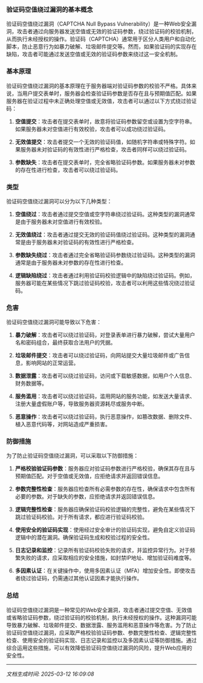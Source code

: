 ### 验证码空值绕过漏洞的基本概念

验证码空值绕过漏洞（CAPTCHA Null Bypass Vulnerability）是一种Web安全漏洞，攻击者通过向服务器发送空值或无效的验证码参数，绕过验证码的校验机制，从而执行未经授权的操作。验证码（CAPTCHA）通常用于区分人类用户和自动化脚本，防止恶意行为如暴力破解、垃圾邮件提交等。然而，如果验证码的实现存在缺陷，攻击者可能通过发送空值或无效的验证码参数来绕过这一安全机制。

### 基本原理

验证码空值绕过漏洞的基本原理在于服务器端对验证码参数的校验不严格。具体来说，当用户提交表单时，服务器会检查验证码参数是否存在且与预期值匹配。如果服务器在验证过程中未正确处理空值或无效值，攻击者可以通过以下方式绕过验证码：

1. **空值提交**：攻击者在提交表单时，故意将验证码参数留空或设置为空字符串。如果服务器未对空值进行有效校验，攻击者可以成功绕过验证码。

2. **无效值提交**：攻击者提交一个无效的验证码值，如随机字符串或特殊字符。如果服务器未对验证码的有效性进行严格检查，攻击者同样可以绕过验证码。

3. **参数缺失**：攻击者在提交表单时，完全省略验证码参数。如果服务器未对参数的存在性进行检查，攻击者可以绕过验证码。

### 类型

验证码空值绕过漏洞可以分为以下几种类型：

1. **空值绕过**：攻击者通过提交空值或空字符串绕过验证码。这种类型的漏洞通常是由于服务器未对空值进行有效校验。

2. **无效值绕过**：攻击者通过提交无效的验证码值绕过验证码。这种类型的漏洞通常是由于服务器未对验证码的有效性进行严格检查。

3. **参数缺失绕过**：攻击者通过完全省略验证码参数绕过验证码。这种类型的漏洞通常是由于服务器未对参数的存在性进行检查。

4. **逻辑缺陷绕过**：攻击者通过利用验证码校验逻辑中的缺陷绕过验证码。例如，服务器可能在某些情况下跳过验证码校验，攻击者可以利用这些情况绕过验证码。

### 危害

验证码空值绕过漏洞可能导致以下危害：

1. **暴力破解**：攻击者可以绕过验证码，对登录表单进行暴力破解，尝试大量用户名和密码组合，最终获取合法用户的凭据。

2. **垃圾邮件提交**：攻击者可以绕过验证码，向网站提交大量垃圾邮件或广告信息，影响网站的正常运营。

3. **数据泄露**：攻击者可以绕过验证码，访问或下载敏感数据，如用户个人信息、财务数据等。

4. **服务滥用**：攻击者可以绕过验证码，滥用网站的服务功能，如发送大量请求、注册大量虚假账户等，导致服务器资源耗尽或服务中断。

5. **恶意操作**：攻击者可以绕过验证码，执行恶意操作，如篡改数据、删除文件、植入恶意代码等，对网站造成严重损害。

### 防御措施

为了防止验证码空值绕过漏洞，可以采取以下防御措施：

1. **严格校验验证码参数**：服务器应对验证码参数进行严格校验，确保其存在且与预期值匹配。对于空值或无效值，应拒绝请求并返回错误信息。

2. **参数完整性检查**：服务器应检查所有必需参数的存在性，确保请求中包含所有必要的参数。对于缺失的参数，应拒绝请求并返回错误信息。

3. **逻辑完整性检查**：服务器应确保验证码校验逻辑的完整性，避免在某些情况下跳过验证码校验。对于所有请求，都应进行验证码校验。

4. **使用安全的验证码实现**：使用经过安全审计的验证码实现，避免自定义验证码逻辑中的潜在漏洞。确保验证码生成和校验过程的安全性。

5. **日志记录和监控**：记录所有验证码校验失败的请求，并监控异常行为。对于频繁失败的请求，应采取相应的安全措施，如封禁IP地址、增加验证码难度等。

6. **多因素认证**：在关键操作中，使用多因素认证（MFA）增加安全性。即使攻击者绕过验证码，仍需通过其他认证因素才能执行操作。

### 总结

验证码空值绕过漏洞是一种常见的Web安全漏洞，攻击者通过提交空值、无效值或省略验证码参数，绕过验证码的校验机制，执行未经授权的操作。这种漏洞可能导致暴力破解、垃圾邮件提交、数据泄露、服务滥用和恶意操作等危害。为了防止验证码空值绕过漏洞，应采取严格校验验证码参数、参数完整性检查、逻辑完整性检查、使用安全的验证码实现、日志记录和监控以及多因素认证等防御措施。通过综合运用这些措施，可以有效降低验证码空值绕过漏洞的风险，提升Web应用的安全性。

---

*文档生成时间: 2025-03-12 16:09:08*



















